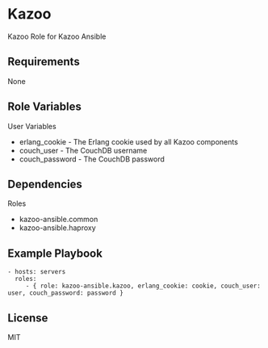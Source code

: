 Kazoo
=====

Kazoo Role for Kazoo Ansible

Requirements
------------

None

Role Variables
--------------

User Variables
- erlang_cookie - The Erlang cookie used by all Kazoo components
- couch_user - The CouchDB username
- couch_password - The CouchDB password

Dependencies
------------

Roles
- kazoo-ansible.common
- kazoo-ansible.haproxy

Example Playbook
----------------

    - hosts: servers
      roles:
         - { role: kazoo-ansible.kazoo, erlang_cookie: cookie, couch_user: user, couch_password: password }

License
-------

MIT

